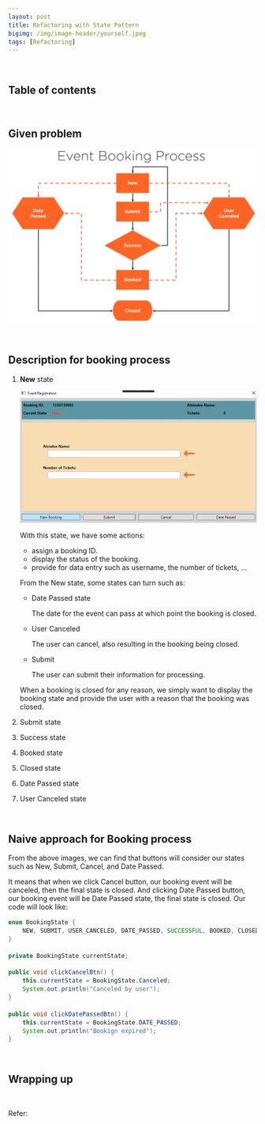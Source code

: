 ```yaml
---
layout: post
title: Refactoring with State Pattern
bigimg: /img/image-header/yourself.jpeg
tags: [Refactoring]
---
```




<br>

## Table of contents





<br>

## Given problem




![](../img/design-pattern/state-pattern/booking/event-booking-process-sample.png)

<br>

## Description for booking process

1. **New** state

    ![](../img/design-pattern/state-pattern/booking/new-state.png)

    With this state, we have some actions:
    - assign a booking ID.
    - display the status of the booking.
    - provide for data entry such as username, the number of tickets, ...

    From the New state, some states can turn such as:
    - Date Passed state

        The date for the event can pass at which point the booking is closed.

    - User Canceled
    
        The user can cancel, also resulting in the booking being closed.

    - Submit
    
        The user can submit their information for processing.

    When a booking is closed for any reason, we simply want to display the booking state and provide the user with a reason that the booking was closed.

2. Submit state
3. Success state
4. Booked state
5. Closed state
6. Date Passed state
7. User Canceled state

<br>

## Naive approach for Booking process

From the above images, we can find that buttons will consider our states such as New, Submit, Cancel, and Date Passed.

It means that when we click Cancel button, our booking event will be canceled, then the final state is closed. And clicking Date Passed button, our booking event will be Date Passed state, the final state is closed. Our code will look like:

```java
enum BookingState {
    NEW, SUBMIT, USER_CANCELED, DATE_PASSED, SUCCESSFUL, BOOKED, CLOSED;
}

private BookingState currentState;

public void clickCancelBtn() {
    this.currentState = BookingState.Canceled;
    System.out.println("Canceled by user");
}

public void clickDatePassedBtn() {
    this.currentState = BookingState.DATE_PASSED;
    System.out.println("Bookign expired");
}
```

<br>

## Wrapping up




<br>

Refer:

[]()